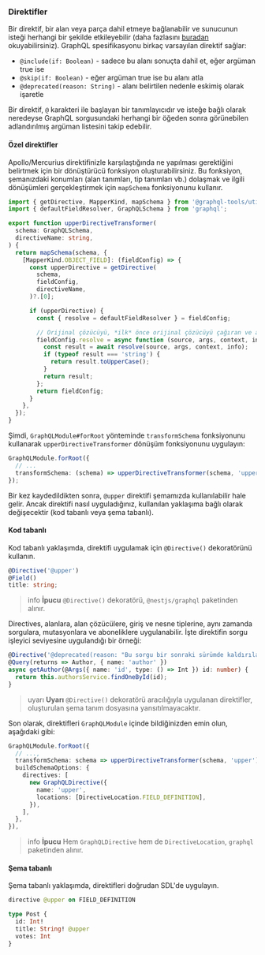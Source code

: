 ### Direktifler

Bir direktif, bir alan veya parça dahil etmeye bağlanabilir ve sunucunun isteği herhangi bir şekilde etkileyebilir (daha fazlasını [buradan](https://graphql.org/learn/queries/#directives) okuyabilirsiniz). GraphQL spesifikasyonu birkaç varsayılan direktif sağlar:

- `@include(if: Boolean)` - sadece bu alanı sonuçta dahil et, eğer argüman true ise
- `@skip(if: Boolean)` - eğer argüman true ise bu alanı atla
- `@deprecated(reason: String)` - alanı belirtilen nedenle eskimiş olarak işaretle

Bir direktif, `@` karakteri ile başlayan bir tanımlayıcıdır ve isteğe bağlı olarak neredeyse GraphQL sorgusundaki herhangi bir öğeden sonra görünebilen adlandırılmış argüman listesini takip edebilir.

#### Özel direktifler

Apollo/Mercurius direktifinizle karşılaştığında ne yapılması gerektiğini belirtmek için bir dönüştürücü fonksiyon oluşturabilirsiniz. Bu fonksiyon, şemanızdaki konumları (alan tanımları, tip tanımları vb.) dolaşmak ve ilgili dönüşümleri gerçekleştirmek için `mapSchema` fonksiyonunu kullanır.

```typescript
import { getDirective, MapperKind, mapSchema } from '@graphql-tools/utils';
import { defaultFieldResolver, GraphQLSchema } from 'graphql';

export function upperDirectiveTransformer(
  schema: GraphQLSchema,
  directiveName: string,
) {
  return mapSchema(schema, {
    [MapperKind.OBJECT_FIELD]: (fieldConfig) => {
      const upperDirective = getDirective(
        schema,
        fieldConfig,
        directiveName,
      )?.[0];

      if (upperDirective) {
        const { resolve = defaultFieldResolver } = fieldConfig;

        // Orijinal çözücüyü, *ilk* önce orijinal çözücüyü çağıran ve ardından sonucunu büyük harfe dönüştüren bir işlevle değiştirin
        fieldConfig.resolve = async function (source, args, context, info) {
          const result = await resolve(source, args, context, info);
          if (typeof result === 'string') {
            return result.toUpperCase();
          }
          return result;
        };
        return fieldConfig;
      }
    },
  });
}
```

Şimdi, `GraphQLModule#forRoot` yönteminde `transformSchema` fonksiyonunu kullanarak `upperDirectiveTransformer` dönüşüm fonksiyonunu uygulayın:

```typescript
GraphQLModule.forRoot({
  // ...
  transformSchema: (schema) => upperDirectiveTransformer(schema, 'upper'),
});
```

Bir kez kaydedildikten sonra, `@upper` direktifi şemamızda kullanılabilir hale gelir. Ancak direktifi nasıl uyguladığınız, kullanılan yaklaşıma bağlı olarak değişecektir (kod tabanlı veya şema tabanlı).

#### Kod tabanlı

Kod tabanlı yaklaşımda, direktifi uygulamak için `@Directive()` dekoratörünü kullanın.

```typescript
@Directive('@upper')
@Field()
title: string;
```

> info **İpucu** `@Directive()` dekoratörü, `@nestjs/graphql` paketinden alınır.

Directives, alanlara, alan çözücülere, giriş ve nesne tiplerine, aynı zamanda sorgulara, mutasyonlara ve aboneliklere uygulanabilir. İşte direktifin sorgu işleyici seviyesine uygulandığı bir örneği:

```typescript
@Directive('@deprecated(reason: "Bu sorgu bir sonraki sürümde kaldırılacaktır")')
@Query(returns => Author, { name: 'author' })
async getAuthor(@Args({ name: 'id', type: () => Int }) id: number) {
  return this.authorsService.findOneById(id);
}
```

> uyarı **Uyarı** `@Directive()` dekoratörü aracılığıyla uygulanan direktifler, oluşturulan şema tanım dosyasına yansıtılmayacaktır.

Son olarak, direktifleri `GraphQLModule` içinde bildiğinizden emin olun, aşağıdaki gibi:

```typescript
GraphQLModule.forRoot({
  // ...,
  transformSchema: schema => upperDirectiveTransformer(schema, 'upper'),
  buildSchemaOptions: {
    directives: [
      new GraphQLDirective({
        name: 'upper',
        locations: [DirectiveLocation.FIELD_DEFINITION],
      }),
    ],
  },
}),
```

> info **İpucu** Hem `GraphQLDirective` hem de `DirectiveLocation`, `graphql` paketinden alınır.

#### Şema tabanlı

Şema tabanlı yaklaşımda, direktifleri doğrudan SDL'de uygulayın.

```graphql
directive @upper on FIELD_DEFINITION

type Post {
  id: Int!
  title: String! @upper
  votes: Int
}
```